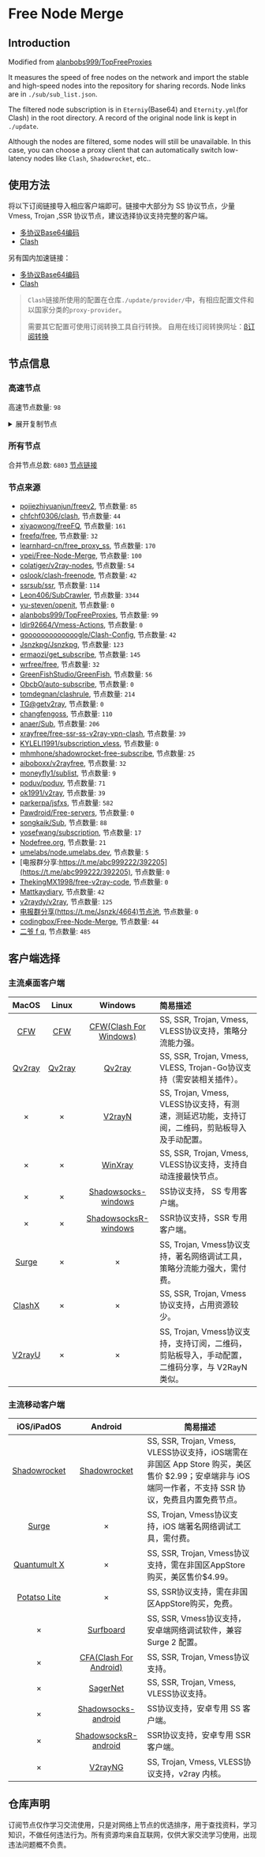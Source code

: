 # Free Node Merge

## Introduction
Modified from [alanbobs999/TopFreeProxies](https://github.com/alanbobs999/TopFreeProxies)

It measures the speed of free nodes on the network and import the stable and high-speed nodes into the repository for sharing records. Node links are in `./sub/sub_list.json`.

The filtered node subscription is in `Eterniy`(Base64) and `Eternity.yml`(for Clash) in the root directory. A record of the original node link is kept in `./update`.

Although the nodes are filtered, some nodes will still be unavailable. In this case, you can choose a proxy client that can automatically switch low-latency nodes like `Clash`, `Shadowrocket`, etc..

## 使用方法
将以下订阅链接导入相应客户端即可。链接中大部分为 SS 协议节点，少量 Vmess, Trojan ,SSR 协议节点，建议选择协议支持完整的客户端。

- [多协议Base64编码](https://raw.githubusercontent.com/arlenWKX/Free-Node-Merge/master/Eternity)
- [Clash](https://raw.githubusercontent.com/arlenWKX/Free-Node-Merge/main/Eternity.yml)

另有国内加速链接：

- [多协议Base64编码](https://cdn.jsdelivr.net/gh/arlenWKX/Free-Node-Merge@main/Eternity)
- [Clash](https://cdn.jsdelivr.net/gh/arlenWKX/Free-Node-Merge@main/Eternity.yml)

>`Clash`链接所使用的配置在仓库`./update/provider/`中，有相应配置文件和以国家分类的`proxy-provider`。
>
>需要其它配置可使用订阅转换工具自行转换。
>自用在线订阅转换网址：[β订阅转换](https://sc.vercel.app/)

## 节点信息
### 高速节点
高速节点数量: `98`
<details>
  <summary>展开复制节点</summary>

    vmess://eyJ2IjoiMiIsInBzIjoi576O5Zu9IDAzIFNoYXJrdGVjaCIsImFkZCI6IjIwOC45OC40OC4yIiwicG9ydCI6IjQ0MyIsInR5cGUiOiJub25lIiwiaWQiOiJhYmE1MGRkNC01NDg0LTNiMDUtYjE0YS00NjYxY2FmODYyZDUiLCJhaWQiOiI0IiwibmV0Ijoid3MiLCJwYXRoIjoiL3dzIiwiaG9zdCI6Imllc2VpMWVpLmNvbSIsInRscyI6InRscyJ9
    vmess://eyJ2IjoiMiIsInBzIjoiX+e+juWbvV9Zb3VUdWJlOlZW56eR5oqAXzk3IiwiYWRkIjoiNDUuMzUuODQuMTYyIiwicG9ydCI6IjQ0MyIsInR5cGUiOiJub25lIiwiaWQiOiJhYmE1MGRkNC01NDg0LTNiMDUtYjE0YS00NjYxY2FmODYyZDUiLCJhaWQiOiI0IiwibmV0Ijoid3MiLCJwYXRoIjoiL3dzIiwiaG9zdCI6InVzYS1kYWxsYXMubHZ1ZnQuY29tIiwidGxzIjoidGxzIn0=
    vmess://eyJ2IjoiMiIsInBzIjoi576O5Zu9IDExMiIsImFkZCI6IjE5Mi45Ni4yMDQuMjUwIiwicG9ydCI6IjQ0MyIsInR5cGUiOiJub25lIiwiaWQiOiJhYmE1MGRkNC01NDg0LTNiMDUtYjE0YS00NjYxY2FmODYyZDUiLCJhaWQiOiI0IiwibmV0Ijoid3MiLCJwYXRoIjoiL3dzIiwiaG9zdCI6InVzYS13YXNoaW5ndG9uLmx2dWZ0LmNvbSIsInRscyI6InRscyJ9
    vmess://eyJ2IjoiMiIsInBzIjoi576O5Zu9IDAwOCIsImFkZCI6IjQ1LjM1Ljg0LjE2MiIsInBvcnQiOiI0NDMiLCJ0eXBlIjoibm9uZSIsImlkIjoiYWJhNTBkZDQtNTQ4NC0zYjA1LWIxNGEtNDY2MWNhZjg2MmQ1IiwiYWlkIjoiNCIsIm5ldCI6IndzIiwicGF0aCI6Ii93cyIsImhvc3QiOiJ1c2EtZGFsbGFzLmx2dWZ0LmNvbSIsInRscyI6InRscyJ9
    trojan://05742120-ce23-4cc8-88f5-6d221ce45bf4@fhcarm1.gaox.ml:443?allowInsecure=0#%E8%BF%99%E4%BA%9B%E8%8A%82%E7%82%B9%E5%8F%AA%E8%83%BD%E5%A4%87%E7%94%A8%E6%88%96%E8%80%85%E9%98%B2%E6%AD%A2%E5%A4%B1%E8%81%94%EF%BC%8C%E8%99%BD%E7%84%B6%E8%B4%A8%E9%87%8F%E5%B9%B6%E4%B8%8D%E6%98%AF%E5%BE%88%E5%A5%BD%EF%BC%8C%E4%B9%9F%E8%AF%B7%E4%BD%8E%E8%B0%83%E4%BD%BF%E7%94%A8%3A%29
    trojan://f39bd244-f5fe-415c-8b98-a1e5250bf178@fhcarm2.gaox.ml:443?allowInsecure=0&sni=fhcarm2.gaox.ml#YouTube%E6%A2%A6%E6%AD%8C%7CNetflix_32
    trojan://f39bd244-f5fe-415c-8b98-a1e5250bf178@fhcarm2.gaox.ml:443?allowInsecure=1#%E7%BE%8E%E5%9B%BD%28%E7%BB%BF%E5%A4%B4%E5%A4%96%E7%BD%91%E9%9B%86%E5%9B%A2%29%28Public%29
    trojan://f4a6a397-0007-4e45-800c-16d8a7a587ed@bai-piao-wang-zhe.98848.xyz:443?allowInsecure=1&sni=bai-piao-wang-zhe.98848.xyz#%E7%BE%8E%E5%9B%BD%28%E7%BB%BF%E5%A4%B4%E5%A4%96%E7%BD%91%E9%9B%86%E5%9B%A2%29%28Public%29
    vmess://eyJ2IjoiMiIsInBzIjoi576O5Zu9MTAiLCJhZGQiOiIxNjEuOC4xNDkuNyIsInBvcnQiOiIzODgyMiIsInR5cGUiOiJub25lIiwiaWQiOiIxZGFiNTA5NC1jMjljLTExZWMtODNkMC1lMGRiNTVmY2NhZjkiLCJhaWQiOiIwIiwibmV0Ijoid3MiLCJwYXRoIjoiL1pYZnE4Vm03LyIsImhvc3QiOiIiLCJ0bHMiOiIifQ==
    vmess://eyJ2IjoiMiIsInBzIjoi576O5Zu9IiwiYWRkIjoidXNhLXdhc2hpbmd0b24ubHZ1ZnQuY29tIiwicG9ydCI6IjQ0MyIsInR5cGUiOiJub25lIiwiaWQiOiJhYmE1MGRkNC01NDg0LTNiMDUtYjE0YS00NjYxY2FmODYyZDUiLCJhaWQiOiI0IiwibmV0Ijoid3MiLCJwYXRoIjoiL3dzIiwiaG9zdCI6InVzYS13YXNoaW5ndG9uLmx2dWZ0LmNvbSIsInRscyI6InRscyJ9
    trojan://ae71ffdc-3206-3b4d-3f4e-e3b63684a556@lsj03.wangxd.life:3052?allowInsecure=0#%E8%BF%99%E4%BA%9B%E8%8A%82%E7%82%B9%E5%8F%AA%E8%83%BD%E5%A4%87%E7%94%A8%E6%88%96%E8%80%85%E9%98%B2%E6%AD%A2%E5%A4%B1%E8%81%94%EF%BC%8C%E8%99%BD%E7%84%B6%E8%B4%A8%E9%87%8F%E5%B9%B6%E4%B8%8D%E6%98%AF%E5%BE%88%E5%A5%BD%EF%BC%8C%E4%B9%9F%E8%AF%B7%E4%BD%8E%E8%B0%83%E4%BD%BF%E7%94%A8%3A%29
    vmess://eyJ2IjoiMiIsInBzIjoi576O5Zu9IiwiYWRkIjoidXNhLWRhbGxhcy5sdnVmdC5jb20iLCJwb3J0IjoiNDQzIiwidHlwZSI6Im5vbmUiLCJpZCI6ImFiYTUwZGQ0LTU0ODQtM2IwNS1iMTRhLTQ2NjFjYWY4NjJkNSIsImFpZCI6IjQiLCJuZXQiOiJ3cyIsInBhdGgiOiIvd3MiLCJob3N0IjoidXNhLWRhbGxhcy5sdnVmdC5jb20iLCJ0bHMiOiJ0bHMifQ==
    vmess://eyJ2IjoiMiIsInBzIjoi576O5Zu9KG5vZGVmcmVlLm9yZyDlhY3otLnoioLngrnmr4/ml6Xmm7TmlrApXzQiLCJhZGQiOiJiYWktcGlhby13YW5nLXpoZS45ODg0OC54eXoiLCJwb3J0IjoiNDQzIiwidHlwZSI6Im5vbmUiLCJpZCI6ImY0YTZhMzk3LTAwMDctNGU0NS04MDBjLTE2ZDhhN2E1ODdlZCIsImFpZCI6IjAiLCJuZXQiOiJ3cyIsInBhdGgiOiIvWW91VHViZS1iYWktcGlhby13YW5nLXpoZV92d3MiLCJob3N0IjoiYmFpLXBpYW8td2FuZy16aGUuOTg4NDgueHl6IiwidGxzIjoidGxzIn0=
    vmess://eyJ2IjoiMiIsInBzIjoiUmVsYXlf8J+HuvCfh7hVUy3wn4e68J+HuFVTXzQwIiwiYWRkIjoiYmFpLXBpYW8td2FuZy16aGUuOTg4NDgueHl6IiwicG9ydCI6IjQ0MyIsInR5cGUiOiJub25lIiwiaWQiOiJmNGE2YTM5Ny0wMDA3LTRlNDUtODAwYy0xNmQ4YTdhNTg3ZWQiLCJhaWQiOiIwIiwibmV0Ijoid3MiLCJwYXRoIjoiL1lvdVR1YmUtYmFpLXBpYW8td2FuZy16aGVfdndzIiwiaG9zdCI6ImJhaS1waWFvLXdhbmctemhlLjk4ODQ4Lnh5eiIsInRscyI6InRscyJ9
    trojan://f39bd244-f5fe-415c-8b98-a1e5250bf178@fhcarm2.gaox.ml:443?allowInsecure=0#US_https%3A%2F%2F1808.ga%20node_376
    vmess://eyJ2IjoiMiIsInBzIjoi576O5Zu9IDAxMCIsImFkZCI6InVzYS13YXNoaW5ndG9uLmx2dWZ0LmNvbSIsInBvcnQiOiI0NDMiLCJ0eXBlIjoibm9uZSIsImlkIjoiYWJhNTBkZDQtNTQ4NC0zYjA1LWIxNGEtNDY2MWNhZjg2MmQ1IiwiYWlkIjoiNCIsIm5ldCI6IndzIiwicGF0aCI6Ii93cyIsImhvc3QiOiJ1c2Etd2FzaGluZ3Rvbi5sdnVmdC5jb20iLCJ0bHMiOiJ0bHMifQ==
    vmess://eyJ2IjoiMiIsInBzIjoiVVMt6auY6YCf6IqC54K55o6o6I2Q77yadjEubWsvdmlwIiwiYWRkIjoiYmFpLXBpYW8td2FuZy16aGUuOTg4NDgueHl6IiwicG9ydCI6IjQ0MyIsInR5cGUiOiJub25lIiwiaWQiOiJmNGE2YTM5Ny0wMDA3LTRlNDUtODAwYy0xNmQ4YTdhNTg3ZWQiLCJhaWQiOiIwIiwibmV0Ijoid3MiLCJwYXRoIjoiL1lvdVR1YmUtYmFpLXBpYW8td2FuZy16aGVfdndzIiwiaG9zdCI6ImJhaS1waWFvLXdhbmctemhlLjk4ODQ4Lnh5eiIsInRscyI6InRscyJ9
    trojan://ae71ffdc-3206-3b4d-3f4e-e3b63684a556@lsj03.wangxd.life:3052?allowInsecure=0#US_2487%20%7C44.51Mb
    ss://YWVzLTI1Ni1jZmI6NDQxNTkzNDI5NQ@91.193.6.66:50004#CA_https%3A%2F%2F1808.ga%20node_453
    vmess://eyJ2IjoiMiIsInBzIjoiZ2l0aHViLmNvbS9mcmVlZnEgLSDnvo7lm73lnKPmlq/ogIPmi4nmlq/okoLljaHlpKflraYgMjMiLCJhZGQiOiJiYWktcGlhby13YW5nLXpoZS1pcGxjLjk4ODQ4Lnh5eiIsInBvcnQiOiI0NTk5MSIsInR5cGUiOiJub25lIiwiaWQiOiJjOWEyMDcyZC1lOGNlLTRkMjctZjExOS01Y2U5Njc5YmNkMzMiLCJhaWQiOiIwIiwibmV0Ijoid3MiLCJwYXRoIjoiL2JpdC5seS8zNmI2aUpoIiwiaG9zdCI6ImJhaS1waWFvLXdhbmctemhlLWlwbGMuOTg4NDgueHl6IiwidGxzIjoiIn0=
    vmess://eyJ2IjoiMiIsInBzIjoi576O5Zu9IDA3MCIsImFkZCI6ImJhaS1waWFvLXdhbmctemhlLWlwbGM0Ljk4ODQ4Lnh5eiIsInBvcnQiOiI0NDI5NiIsInR5cGUiOiJub25lIiwiaWQiOiIzYWNiZDFlNS04NjIzLTQ1ZjEtYTI3NC01MjI3NjNhNTAxZmYiLCJhaWQiOiIwIiwibmV0Ijoid3MiLCJwYXRoIjoiL1lvdVR1YmUtYmFpLXBpYW8td2FuZy16aGUiLCJob3N0IjoiYmFpLXBpYW8td2FuZy16aGUtaXBsYzQuOTg4NDgueHl6IiwidGxzIjoiIn0=
    vmess://eyJ2IjoiMiIsInBzIjoiZ2l0aHViLmNvbS9mcmVlZnEgLSDnvo7lm71MaW5vZGXmlbDmja7kuK3lv4MgMTUiLCJhZGQiOiJiYWktcGlhby13YW5nLXpoZS1pcGxjNC45ODg0OC54eXoiLCJwb3J0IjoiNDAwMTkiLCJ0eXBlIjoibm9uZSIsImlkIjoiOGYwMGU1OTEtMGFiZC00YjkwLWNkYWQtZTIxZGQwZTdmMDM1IiwiYWlkIjoiMCIsIm5ldCI6IndzIiwicGF0aCI6Ii9Zb3VUdWJlLWJhaS1waWFvLXdhbmctemhlIiwiaG9zdCI6ImJhaS1waWFvLXdhbmctemhlLWlwbGM0Ljk4ODQ4Lnh5eiIsInRscyI6IiJ9
    vmess://eyJ2IjoiMiIsInBzIjoiVVMt6auY6YCf6IqC54K55o6o6I2Q77yadjEubWsvdmlwIiwiYWRkIjoiYWEuaG91ZGluaXguc3BhY2UiLCJwb3J0IjoiMjYyNjciLCJ0eXBlIjoibm9uZSIsImlkIjoiOTc1N2NkYmEtYzc1Yi00Yjk0LTllMzEtNzk1NmRjN2Q4NTJhIiwiYWlkIjoiMCIsIm5ldCI6IndzIiwicGF0aCI6Ii93aXMiLCJob3N0IjoiYWEuaG91ZGluaXguc3BhY2UiLCJ0bHMiOiIifQ==
    trojan://118fc04e-fb8c-4154-9092-352cf1958fcd@free.spcloud.us:21011?allowInsecure=0#%E8%BF%99%E4%BA%9B%E8%8A%82%E7%82%B9%E5%8F%AA%E8%83%BD%E5%A4%87%E7%94%A8%E6%88%96%E8%80%85%E9%98%B2%E6%AD%A2%E5%A4%B1%E8%81%94%EF%BC%8C%E8%99%BD%E7%84%B6%E8%B4%A8%E9%87%8F%E5%B9%B6%E4%B8%8D%E6%98%AF%E5%BE%88%E5%A5%BD%EF%BC%8C%E4%B9%9F%E8%AF%B7%E4%BD%8E%E8%B0%83%E4%BD%BF%E7%94%A8%3A%29
    ss://YWVzLTI1Ni1jZmI6Yndoc2tyc2tyMDU@104.243.30.59:247#US_https%3A%2F%2F1808.ga%20node_184
    trojan://118fc04e-fb8c-4154-9092-352cf1958fcd@free.spcloud.us:21011?allowInsecure=0#US-%E9%AB%98%E9%80%9F%E8%8A%82%E7%82%B9%E6%8E%A8%E8%8D%90%EF%BC%9Av1.mk%2Fvip
    trojan://118fc04e-fb8c-4154-9092-352cf1958fcd@free.spcloud.us:21011?allowInsecure=0#github.com%2Ffreefq%20-%20%E7%BE%8E%E5%9B%BD%20%2017
    trojan://118fc04e-fb8c-4154-9092-352cf1958fcd@free.spcloud.us:21011?allowInsecure=0#US_1229%20%7C30.92Mb
    vmess://eyJ2IjoiMiIsInBzIjoi6L+Z5Lqb6IqC54K55Y+q6IO95aSH55So5oiW6ICF6Ziy5q2i5aSx6IGU77yM6Jm954S26LSo6YeP5bm25LiN5piv5b6I5aW977yM5Lmf6K+35L2O6LCD5L2/55SoOikiLCJhZGQiOiJiYWktcGlhby13YW5nLXpoZS1pcGxjLjk4ODQ4Lnh5eiIsInBvcnQiOiI1NDI4NyIsInR5cGUiOiJub25lIiwiaWQiOiI3N2VmMTFlZS1mOTk1LTRlYjUtYWQ1ZS00M2FhYmZjZmI2NjUiLCJhaWQiOiIwIiwibmV0Ijoid3MiLCJwYXRoIjoiL2JpdC5seS8zNmI2aUpoIiwiaG9zdCI6ImJhaS1waWFvLXdhbmctemhlLWlwbGMuOTg4NDgueHl6IiwidGxzIjoiIn0=
    vmess://eyJ2IjoiMiIsInBzIjoiZ2l0aHViLmNvbS9mcmVlZnEgLSDnvo7lm73lnKPmlq/ogIPmi4nmlq/okoLljaHlpKflraYgMjMiLCJhZGQiOiJiYWktcGlhby13YW5nLXpoZS1pcGxjLjk4ODQ4Lnh5eiIsInBvcnQiOiI0NTk5MSIsInR5cGUiOiJub25lIiwiaWQiOiJjOWEyMDcyZC1lOGNlLTRkMjctZjExOS01Y2U5Njc5YmNkMzMiLCJhaWQiOiIwIiwibmV0Ijoid3MiLCJwYXRoIjoiL2JpdC5seS8zNmI2aUpoIiwiaG9zdCI6ImJhaS1waWFvLXdhbmctemhlLWlwbGMuOTg4NDgueHl6IiwidGxzIjoiIn0=
    vmess://eyJ2IjoiMiIsInBzIjoi576O5Zu9IDA3MSIsImFkZCI6ImJhaS1waWFvLXdhbmctemhlLWlwbGM0Ljk4ODQ4Lnh5eiIsInBvcnQiOiIyNDg5NCIsInR5cGUiOiJub25lIiwiaWQiOiI1ZmYwMzE3Yi1iOGU4LTQzY2EtYTAyNi1hZWUzMGM2M2ZiMDgiLCJhaWQiOiIwIiwibmV0Ijoid3MiLCJwYXRoIjoiL1lvdVR1YmUtYmFpLXBpYW8td2FuZy16aGUiLCJob3N0IjoiYmFpLXBpYW8td2FuZy16aGUtaXBsYzQuOTg4NDgueHl6IiwidGxzIjoiIn0=
    vmess://eyJ2IjoiMiIsInBzIjoiZ2l0aHViLmNvbS92MnJheWZyZWUgLSDnvo7lm73lnKPmlq/ogIPmi4nmlq/okoLljaHlpKflraYgMjMiLCJhZGQiOiJiYWktcGlhby13YW5nLXpoZS1pcGxjLjk4ODQ4Lnh5eiIsInBvcnQiOiI0NTk5MSIsInR5cGUiOiJub25lIiwiaWQiOiJjOWEyMDcyZC1lOGNlLTRkMjctZjExOS01Y2U5Njc5YmNkMzMiLCJhaWQiOiIwIiwibmV0Ijoid3MiLCJwYXRoIjoiL2JpdC5seS8zNmI2aUpoIiwiaG9zdCI6ImJhaS1waWFvLXdhbmctemhlLWlwbGMuOTg4NDgueHl6IiwidGxzIjoiIn0=
    vmess://eyJ2IjoiMiIsInBzIjoi576O5Zu9KOasoui/juiuoumYhVlvdXR1YmXnoLTop6PotYTmupDlkJspIiwiYWRkIjoiYWEuaG91ZGluaXguc3BhY2UiLCJwb3J0IjoiMjYyNjciLCJ0eXBlIjoibm9uZSIsImlkIjoiOTc1N2NkYmEtYzc1Yi00Yjk0LTllMzEtNzk1NmRjN2Q4NTJhIiwiYWlkIjoiMCIsIm5ldCI6IndzIiwicGF0aCI6Ii93aXMiLCJob3N0IjoiYWEuaG91ZGluaXguc3BhY2UiLCJ0bHMiOiIifQ==
    trojan://118fc04e-fb8c-4154-9092-352cf1958fcd@free.spcloud.us:21011?allowInsecure=0#Relay_%F0%9F%87%BA%F0%9F%87%B8US-%F0%9F%87%BA%F0%9F%87%B8US_50
    vmess://eyJ2IjoiMiIsInBzIjoiWW91VHViZeaipuatjHxOZXRmbGl4XzU2IiwiYWRkIjoiYmFpLXBpYW8td2FuZy16aGUtaXBsYy45ODg0OC54eXoiLCJwb3J0IjoiNDk4NzQiLCJ0eXBlIjoibm9uZSIsImlkIjoiNWU3YWI0MTAtMDQwNi00N2ZjLTlmZGQtY2IxNjMzOTU4MDIwIiwiYWlkIjoiMCIsIm5ldCI6IndzIiwicGF0aCI6Ii9iaXQubHkvMzZiNmlKaCIsImhvc3QiOiJiYWktcGlhby13YW5nLXpoZS1pcGxjLjk4ODQ4Lnh5eiIsInRscyI6IiJ9
    vmess://eyJ2IjoiMiIsInBzIjoi576O5Zu9fFRH6aKR6YGTOkBwb2R1dmpkIiwiYWRkIjoiMTU0LjE3LjEuMTY3IiwicG9ydCI6IjIxMzUwIiwidHlwZSI6Im5vbmUiLCJpZCI6IjQyMWEwNDU0LTdlMjktNGJmMy1mZWI4LTg3MTE5NGJmYzczNiIsImFpZCI6IjAiLCJuZXQiOiJ3cyIsInBhdGgiOiIvIiwiaG9zdCI6IiIsInRscyI6IiJ9
    trojan://a97edd5e-f9c9-4320-a8aa-753dd99d74d4@bai-piao-wang-zhe-iplc.98848.xyz:443?allowInsecure=0#Relay_%F0%9F%87%BA%F0%9F%87%B8US-%F0%9F%87%BA%F0%9F%87%B8US_52
    vmess://eyJ2IjoiMiIsInBzIjoi6L+Z5Lqb6IqC54K55Y+q6IO95aSH55So5oiW6ICF6Ziy5q2i5aSx6IGU77yM6Jm954S26LSo6YeP5bm25LiN5piv5b6I5aW977yM5Lmf6K+35L2O6LCD5L2/55SoOikiLCJhZGQiOiJiYWktcGlhby13YW5nLXpoZS1pcGxjLjk4ODQ4Lnh5eiIsInBvcnQiOiIxMTQ1OSIsInR5cGUiOiJub25lIiwiaWQiOiI3ZWYxNTlhNy0yYzE1LTQ1Y2EtZjVjMy1iOTc5ODE0M2FmYWEiLCJhaWQiOiIwIiwibmV0Ijoid3MiLCJwYXRoIjoiL2JpdC5seS8zNmI2aUpoIiwiaG9zdCI6ImJhaS1waWFvLXdhbmctemhlLWlwbGMuOTg4NDgueHl6IiwidGxzIjoiIn0=
    trojan://f39bd244-f5fe-415c-8b98-a1e5250bf178@fhcarm2.gaox.ml:443?allowInsecure=1#%E7%BE%8E%E5%9B%BD%28%E6%AC%A2%E8%BF%8E%E8%AE%A2%E9%98%85Youtube%E7%A0%B4%E8%A7%A3%E8%B5%84%E6%BA%90%E5%90%9B%29
    vmess://eyJ2IjoiMiIsInBzIjoi576O5Zu9IDA2MSIsImFkZCI6ImJhaS1waWFvLXdhbmctemhlLWlwbGM0Ljk4ODQ4Lnh5eiIsInBvcnQiOiI0MDAxOSIsInR5cGUiOiJub25lIiwiaWQiOiI4ZjAwZTU5MS0wYWJkLTRiOTAtY2RhZC1lMjFkZDBlN2YwMzUiLCJhaWQiOiIwIiwibmV0Ijoid3MiLCJwYXRoIjoiL1lvdVR1YmUtYmFpLXBpYW8td2FuZy16aGUiLCJob3N0IjoiYmFpLXBpYW8td2FuZy16aGUtaXBsYzQuOTg4NDgueHl6IiwidGxzIjoiIn0=
    trojan://a97edd5e-f9c9-4320-a8aa-753dd99d74d4@bai-piao-wang-zhe-iplc.98848.xyz:443?allowInsecure=0#US_https%3A%2F%2F1808.ga%20node_377
    vmess://eyJ2IjoiMiIsInBzIjoiUmVsYXlf8J+HuvCfh7hVUy3wn4e68J+HuFVTXzQyIiwiYWRkIjoiYmFpLXBpYW8td2FuZy16aGUtaXBsYzQuOTg4NDgueHl6IiwicG9ydCI6IjQ0MyIsInR5cGUiOiJub25lIiwiaWQiOiI0ZTVmN2RhYS0wZGY3LTRiYzUtYmQwNS01MWYyMmI5Yjg0M2QiLCJhaWQiOiIwIiwibmV0Ijoid3MiLCJwYXRoIjoiL1lvdVR1YmUtYmFpLXBpYW8td2FuZy16aGVfdndzIiwiaG9zdCI6ImJhaS1waWFvLXdhbmctemhlLWlwbGM0Ljk4ODQ4Lnh5eiIsInRscyI6InRscyJ9
    vmess://eyJ2IjoiMiIsInBzIjoi576O5Zu95Zyj5pav6ICD5ouJ5pav6JKC5Y2h5aSn5a2mIDEyIiwiYWRkIjoiYmFpLXBpYW8td2FuZy16aGUtaXBsYy45ODg0OC54eXoiLCJwb3J0IjoiMTE0NTkiLCJ0eXBlIjoibm9uZSIsImlkIjoiN2VmMTU5YTctMmMxNS00NWNhLWY1YzMtYjk3OTgxNDNhZmFhIiwiYWlkIjoiMCIsIm5ldCI6IndzIiwicGF0aCI6Ii9iaXQubHkvMzZiNmlKaCIsImhvc3QiOiJiYWktcGlhby13YW5nLXpoZS1pcGxjLjk4ODQ4Lnh5eiIsInRscyI6IiJ9
    vmess://eyJ2IjoiMiIsInBzIjoiZ2l0aHViLmNvbS9mcmVlZnEgLSDnvo7lm73lnKPmlq/ogIPmi4nmlq/okoLljaHlpKflraYgMTIiLCJhZGQiOiJiYWktcGlhby13YW5nLXpoZS1pcGxjLjk4ODQ4Lnh5eiIsInBvcnQiOiI0OTg3NCIsInR5cGUiOiJub25lIiwiaWQiOiI1ZTdhYjQxMC0wNDA2LTQ3ZmMtOWZkZC1jYjE2MzM5NTgwMjAiLCJhaWQiOiIwIiwibmV0Ijoid3MiLCJwYXRoIjoiL2JpdC5seS8zNmI2aUpoIiwiaG9zdCI6ImJhaS1waWFvLXdhbmctemhlLWlwbGMuOTg4NDgueHl6IiwidGxzIjoiIn0=
    trojan://118fc04e-fb8c-4154-9092-352cf1958fcd@free.spcloud.us:21011?allowInsecure=0#github.com%2Ffreefq%20-%20%E7%BE%8E%E5%9B%BD%20%2017
    trojan://118fc04e-fb8c-4154-9092-352cf1958fcd@free.spcloud.us:21011?allowInsecure=0#github.com%2Fv2rayfree%20-%20%E7%BE%8E%E5%9B%BD%20%2017
    trojan://118fc04e-fb8c-4154-9092-352cf1958fcd@free.spcloud.us:21011?allowInsecure=1#%E7%BE%8E%E5%9B%BD%28%E6%AC%A2%E8%BF%8E%E8%AE%A2%E9%98%85Youtube%E7%A0%B4%E8%A7%A3%E8%B5%84%E6%BA%90%E5%90%9B%29
    vmess://eyJ2IjoiMiIsInBzIjoiVVNfaHR0cHM6Ly8xODA4LmdhIG5vZGVfMzYzIiwiYWRkIjoiYmFpLXBpYW8td2FuZy16aGUtaXBsYy45ODg0OC54eXoiLCJwb3J0IjoiMTE0NTkiLCJ0eXBlIjoibm9uZSIsImlkIjoiN2VmMTU5YTctMmMxNS00NWNhLWY1YzMtYjk3OTgxNDNhZmFhIiwiYWlkIjoiMCIsIm5ldCI6IndzIiwicGF0aCI6Ii9iaXQubHkvMzZiNmlKaCIsImhvc3QiOiJiYWktcGlhby13YW5nLXpoZS1pcGxjLjk4ODQ4Lnh5eiIsInRscyI6IiJ9
    vmess://eyJ2IjoiMiIsInBzIjoi576O5Zu9IDAyMyIsImFkZCI6IjE1NC4xNy4xLjE2NyIsInBvcnQiOiIyMTM1MCIsInR5cGUiOiJub25lIiwiaWQiOiI0MjFhMDQ1NC03ZTI5LTRiZjMtZmViOC04NzExOTRiZmM3MzYiLCJhaWQiOiIwIiwibmV0Ijoid3MiLCJwYXRoIjoiLyIsImhvc3QiOiIiLCJ0bHMiOiIifQ==
    trojan://118fc04e-fb8c-4154-9092-352cf1958fcd@free.spcloud.us:21011?allowInsecure=1#%E7%BE%8E%E5%9B%BD%20024
    vmess://eyJ2IjoiMiIsInBzIjoi576O5Zu9IDA5MyIsImFkZCI6ImJhaS1waWFvLXdhbmctemhlLWlwbGM0Ljk4ODQ4Lnh5eiIsInBvcnQiOiI0NDI5NiIsInR5cGUiOiJub25lIiwiaWQiOiIzYWNiZDFlNS04NjIzLTQ1ZjEtYTI3NC01MjI3NjNhNTAxZmYiLCJhaWQiOiIwIiwibmV0Ijoid3MiLCJwYXRoIjoiL1lvdVR1YmUtYmFpLXBpYW8td2FuZy16aGUiLCJob3N0IjoiYmFpLXBpYW8td2FuZy16aGUtaXBsYzQuOTg4NDgueHl6IiwidGxzIjoiIn0=
    trojan://e23f408a-012e-4030-8b31-02022031cb50@fhcamd1.gaox.ml:443?allowInsecure=0#Relay_%F0%9F%87%BA%F0%9F%87%B8US-%F0%9F%87%BA%F0%9F%87%B8US_51
    vmess://eyJ2IjoiMiIsInBzIjoi576O5Zu9IDA3NCIsImFkZCI6IjE0My4xMTAuMjI3LjE3NCIsInBvcnQiOiI0Mzc2MyIsInR5cGUiOiJub25lIiwiaWQiOiJhYzYwZjcxOC1iYTQ1LTQzMzgtOTAwNS05ZTRjYzQyMTBmM2QiLCJhaWQiOiIwIiwibmV0Ijoid3MiLCJwYXRoIjoiL2JpdC5seS8zNmI2aUpoIiwiaG9zdCI6IiIsInRscyI6IiJ9
    vmess://eyJ2IjoiMiIsInBzIjoi576O5Zu9ICA5IiwiYWRkIjoiMTU1LjI0OC4yMDIuMjAzIiwicG9ydCI6IjE0NTY0IiwidHlwZSI6Im5vbmUiLCJpZCI6IjRhMGRhMzc5LWE3Y2MtNDM4OS04OGQ3LTQ1NTE0Yjg5Njg4MyIsImFpZCI6IjAiLCJuZXQiOiJ0Y3AiLCJwYXRoIjoiLyIsImhvc3QiOiJsaXZlc3RyZWFtMi50djM2MC52biIsInRscyI6IiJ9
    trojan://e23f408a-012e-4030-8b31-02022031cb50@fhcamd1.gaox.ml:443?allowInsecure=0#US_https%3A%2F%2F1808.ga%20node_452
    vmess://eyJ2IjoiMiIsInBzIjoiVVNfaHR0cHM6Ly8xODA4LmdhIG5vZGVfMzY4IiwiYWRkIjoiMTU1LjI0OC4yMDIuMjAzIiwicG9ydCI6IjE0NTY0IiwidHlwZSI6Im5vbmUiLCJpZCI6IjRhMGRhMzc5LWE3Y2MtNDM4OS04OGQ3LTQ1NTE0Yjg5Njg4MyIsImFpZCI6IjAiLCJuZXQiOiJ0Y3AiLCJwYXRoIjoiLyIsImhvc3QiOiIiLCJ0bHMiOiIifQ==
    vmess://eyJ2IjoiMiIsInBzIjoi576O5Zu9LTE1NS4yNDguMjAyLjIwMy0xNjUiLCJhZGQiOiIxNTUuMjQ4LjIwMi4yMDMiLCJwb3J0IjoiMTQ1NjQiLCJ0eXBlIjoibm9uZSIsImlkIjoiNGEwZGEzNzktYTdjYy00Mzg5LTg4ZDctNDU1MTRiODk2ODgzIiwiYWlkIjoiMCIsIm5ldCI6InRjcCIsInBhdGgiOiIvIiwiaG9zdCI6ImhrLWMzLm15dXV1c3NzLmNvbSIsInRscyI6IiJ9
    vmess://eyJ2IjoiMiIsInBzIjoi576O5Zu9IDA1NyIsImFkZCI6ImJhaS1waWFvLXdhbmctemhlLWlwbGMuOTg4NDgueHl6IiwicG9ydCI6IjQ5ODc0IiwidHlwZSI6Im5vbmUiLCJpZCI6IjVlN2FiNDEwLTA0MDYtNDdmYy05ZmRkLWNiMTYzMzk1ODAyMCIsImFpZCI6IjAiLCJuZXQiOiJ3cyIsInBhdGgiOiIvYml0Lmx5LzM2YjZpSmgiLCJob3N0IjoiYmFpLXBpYW8td2FuZy16aGUtaXBsYy45ODg0OC54eXoiLCJ0bHMiOiIifQ==
    vmess://eyJ2IjoiMiIsInBzIjoi576O5Zu9IDA3MyIsImFkZCI6ImJhaS1waWFvLXdhbmctemhlLWlwbGMuOTg4NDgueHl6IiwicG9ydCI6IjU0Mjg3IiwidHlwZSI6Im5vbmUiLCJpZCI6Ijc3ZWYxMWVlLWY5OTUtNGViNS1hZDVlLTQzYWFiZmNmYjY2NSIsImFpZCI6IjAiLCJuZXQiOiJ3cyIsInBhdGgiOiIvYml0Lmx5LzM2YjZpSmgiLCJob3N0IjoiYmFpLXBpYW8td2FuZy16aGUtaXBsYy45ODg0OC54eXoiLCJ0bHMiOiIifQ==
    vmess://eyJ2IjoiMiIsInBzIjoi576O5Zu9IDA1IFNlcnZlck1hbmlhIiwiYWRkIjoiMTkyLjE4Ni4xMjkuNjYiLCJwb3J0IjoiNDQzIiwidHlwZSI6Im5vbmUiLCJpZCI6ImFiYTUwZGQ0LTU0ODQtM2IwNS1iMTRhLTQ2NjFjYWY4NjJkNSIsImFpZCI6IjQiLCJuZXQiOiJ3cyIsInBhdGgiOiIvd3MiLCJob3N0IjoidXNhLWJ1ZmZhbG8ubHZ1ZnQuY29tIiwidGxzIjoidGxzIn0=
    vmess://eyJ2IjoiMiIsInBzIjoi576O5Zu9IDAzOSIsImFkZCI6ImJhaS1waWFvLXdhbmctemhlLWlwbGMuOTg4NDgueHl6IiwicG9ydCI6IjQ1OTkxIiwidHlwZSI6Im5vbmUiLCJpZCI6ImM5YTIwNzJkLWU4Y2UtNGQyNy1mMTE5LTVjZTk2NzliY2QzMyIsImFpZCI6IjAiLCJuZXQiOiJ3cyIsInBhdGgiOiIvYml0Lmx5LzM2YjZpSmgiLCJob3N0IjoiYmFpLXBpYW8td2FuZy16aGUtaXBsYy45ODg0OC54eXoiLCJ0bHMiOiIifQ==
    vmess://eyJ2IjoiMiIsInBzIjoi576O5Zu9IDA2MyIsImFkZCI6ImJhaS1waWFvLXdhbmctemhlLWlwbGM0Ljk4ODQ4Lnh5eiIsInBvcnQiOiI0NTE0OCIsInR5cGUiOiJub25lIiwiaWQiOiI4YjY3YmU2Mi05NjcxLTQzNTQtZmQxNS1iZjY5NThjYTlkNGIiLCJhaWQiOiIwIiwibmV0Ijoid3MiLCJwYXRoIjoiL3lvdXR1YmUtYmFpLXBpYW8td2FuZy16aGUiLCJob3N0IjoiYmFpLXBpYW8td2FuZy16aGUtaXBsYzQuOTg4NDgueHl6IiwidGxzIjoiIn0=
    ss://Y2hhY2hhMjAtaWV0Zi1wb2x5MTMwNTpDZm9SMXlSSnByb3A@104.224.141.225:700#%E7%BE%8E%E5%9B%BD%20059
    vmess://eyJ2IjoiMiIsInBzIjoiUmVsYXlf8J+HuvCfh7hVUy3wn4e68J+HuFVTXzM4IiwiYWRkIjoiYmFpLXBpYW8td2FuZy16aGUtaXBsYy45ODg0OC54eXoiLCJwb3J0IjoiNTQyODciLCJ0eXBlIjoibm9uZSIsImlkIjoiNzdlZjExZWUtZjk5NS00ZWI1LWFkNWUtNDNhYWJmY2ZiNjY1IiwiYWlkIjoiMCIsIm5ldCI6IndzIiwicGF0aCI6Ii9iaXQubHkvMzZiNmlKaCIsImhvc3QiOiJiYWktcGlhby13YW5nLXpoZS1pcGxjLjk4ODQ4Lnh5eiIsInRscyI6IiJ9
    vmess://eyJ2IjoiMiIsInBzIjoi576O5Zu9IDA1OSIsImFkZCI6IjE1NS4yNDguMjAyLjIwMyIsInBvcnQiOiIxNDU2NCIsInR5cGUiOiJub25lIiwiaWQiOiI0YTBkYTM3OS1hN2NjLTQzODktODhkNy00NTUxNGI4OTY4ODMiLCJhaWQiOiIwIiwibmV0IjoidGNwIiwicGF0aCI6Ii9Zb3VUdWJlLWJhaS1waWFvLXdhbmctemhlX3Z3cyIsImhvc3QiOiIiLCJ0bHMiOiIifQ==
    vmess://eyJ2IjoiMiIsInBzIjoi576O5Zu9IDA2IFNlcnZlck1hbmlhIiwiYWRkIjoidXNhLWJ1ZmZhbG8ubHZ1ZnQuY29tIiwicG9ydCI6IjQ0MyIsInR5cGUiOiJub25lIiwiaWQiOiJhYmE1MGRkNC01NDg0LTNiMDUtYjE0YS00NjYxY2FmODYyZDUiLCJhaWQiOiI0IiwibmV0Ijoid3MiLCJwYXRoIjoiL3dzIiwiaG9zdCI6InVzYS1idWZmYWxvLmx2dWZ0LmNvbSIsInRscyI6InRscyJ9
    vmess://eyJ2IjoiMiIsInBzIjoi576O5Zu9IDExMiIsImFkZCI6IjE5Mi45Ni4yMDQuMjUwIiwicG9ydCI6IjQ0MyIsInR5cGUiOiJub25lIiwiaWQiOiJhYmE1MGRkNC01NDg0LTNiMDUtYjE0YS00NjYxY2FmODYyZDUiLCJhaWQiOiI0IiwibmV0Ijoid3MiLCJwYXRoIjoiL3dzIiwiaG9zdCI6InVzYS13YXNoaW5ndG9uLmx2dWZ0LmNvbSIsInRscyI6InRscyJ9
    vmess://eyJ2IjoiMiIsInBzIjoiVVNfNDQiLCJhZGQiOiJiYWktcGlhby13YW5nLXpoZS1pcGxjLjk4ODQ4Lnh5eiIsInBvcnQiOiI0OTg3NCIsInR5cGUiOiJub25lIiwiaWQiOiI1ZTdhYjQxMC0wNDA2LTQ3ZmMtOWZkZC1jYjE2MzM5NTgwMjAiLCJhaWQiOiIwIiwibmV0Ijoid3MiLCJwYXRoIjoiL2JpdC5seS8zNmI2aUpoIiwiaG9zdCI6ImJhaS1waWFvLXdhbmctemhlLWlwbGMuOTg4NDgueHl6IiwidGxzIjoiIn0=
    vmess://eyJ2IjoiMiIsInBzIjoi576O5Zu9IDAyOSIsImFkZCI6IjE1NC4xNy4xLjE2NyIsInBvcnQiOiIyMTM1MCIsInR5cGUiOiJub25lIiwiaWQiOiI0MjFhMDQ1NC03ZTI5LTRiZjMtZmViOC04NzExOTRiZmM3MzYiLCJhaWQiOiIwIiwibmV0Ijoid3MiLCJwYXRoIjoiLyIsImhvc3QiOiIiLCJ0bHMiOiIifQ==
    vmess://eyJ2IjoiMiIsInBzIjoiVVNfNDUiLCJhZGQiOiIxNDMuMTEwLjIyNy4xNzQiLCJwb3J0IjoiNDM3NjMiLCJ0eXBlIjoibm9uZSIsImlkIjoiYWM2MGY3MTgtYmE0NS00MzM4LTkwMDUtOWU0Y2M0MjEwZjNkIiwiYWlkIjoiMCIsIm5ldCI6IndzIiwicGF0aCI6Ii9iaXQubHkvMzZiNmlKaCIsImhvc3QiOiJiYWktcGlhby13YW5nLXpoZS1pcGxjLjk4ODQ4Lnh5eiIsInRscyI6IiJ9
    vmess://eyJ2IjoiMiIsInBzIjoi576O5Zu9IDAwNSIsImFkZCI6IjQ1LjM1Ljg0LjE2MiIsInBvcnQiOiI0NDMiLCJ0eXBlIjoibm9uZSIsImlkIjoiYWJhNTBkZDQtNTQ4NC0zYjA1LWIxNGEtNDY2MWNhZjg2MmQ1IiwiYWlkIjoiNCIsIm5ldCI6IndzIiwicGF0aCI6Ii93cyIsImhvc3QiOiJ1c2EtZGFsbGFzLmx2dWZ0LmNvbSIsInRscyI6InRscyJ9
    vmess://eyJ2IjoiMiIsInBzIjoiX1VTX+e+juWbvV8xIiwiYWRkIjoiZG91YmFuLmJhYmF6aHVqaS5jb20iLCJwb3J0IjoiNDQzIiwidHlwZSI6Im5vbmUiLCJpZCI6IjI3ODQ4NzM5LTdlNjItNDEzOC05ZmQzLTA5OGE2Mzk2NGI2YiIsImFpZCI6IjAiLCJuZXQiOiJ3cyIsInBhdGgiOiIvbW92aWVzIiwiaG9zdCI6ImRvdWJhbi5iYWJhemh1amkuY29tIiwidGxzIjoidGxzIn0=
    trojan://sharecentre@ussc.scsevers.cf:443?allowInsecure=0#US-%E9%AB%98%E9%80%9F%E8%8A%82%E7%82%B9%E6%8E%A8%E8%8D%90%EF%BC%9Av1.mk%2Fvip
    trojan://sharecentre@ussc.scsevers.cf:443?allowInsecure=1#%E7%BE%8E%E5%9B%BD%7CTG%E9%A2%91%E9%81%93%3A%40poduvjd
    trojan://sharecentre@ussc.scsevers.cf:443?allowInsecure=0#github.com%2Ffreefq%20-%20%E7%BE%8E%E5%9B%BD%20%205
    trojan://sharecentre@ussc.scsevers.cf:443?allowInsecure=1#%E7%BE%8E%E5%9B%BD%28%E6%AC%A2%E8%BF%8E%E8%AE%A2%E9%98%85Youtube%E7%A0%B4%E8%A7%A3%E8%B5%84%E6%BA%90%E5%90%9B%29
    trojan://sharecentre@ussc.scsevers.cf:443?allowInsecure=0#%7C88.73Mb
    trojan://sharecentre@ussc.scsevers.cf:443?allowInsecure=0#US_https%3A%2F%2F1808.ga%20node_485
    ss://Y2hhY2hhMjAtaWV0Zi1wb2x5MTMwNTpDZm9SMXlSSnByb3A@104.224.141.225:700#%E7%BE%8E%E5%9B%BD%20059
    vmess://eyJ2IjoiMiIsInBzIjoi576O5Zu9IDAwNyIsImFkZCI6InVzYS1kYWxsYXMubHZ1ZnQuY29tIiwicG9ydCI6IjQ0MyIsInR5cGUiOiJub25lIiwiaWQiOiJhYmE1MGRkNC01NDg0LTNiMDUtYjE0YS00NjYxY2FmODYyZDUiLCJhaWQiOiI0IiwibmV0Ijoid3MiLCJwYXRoIjoiL3dzIiwiaG9zdCI6InVzYS1kYWxsYXMubHZ1ZnQuY29tIiwidGxzIjoidGxzIn0=
    vmess://eyJ2IjoiMiIsInBzIjoiVVMtMTkyLjk2LjIwNC4yNTAtMDcyIiwiYWRkIjoidXNhLXdhc2hpbmd0b24ubHZ1ZnQuY29tIiwicG9ydCI6IjQ0MyIsInR5cGUiOiJub25lIiwiaWQiOiJhYmE1MGRkNC01NDg0LTNiMDUtYjE0YS00NjYxY2FmODYyZDUiLCJhaWQiOiI0IiwibmV0Ijoid3MiLCJwYXRoIjoiL3dzIiwiaG9zdCI6InVzYS13YXNoaW5ndG9uLmx2dWZ0LmNvbSIsInRscyI6InRscyJ9
    vmess://eyJ2IjoiMiIsInBzIjoiQ0FfMzEyIHw1MS4xM01iIiwiYWRkIjoidXNhLWJ1ZmZhbG8ubHZ1ZnQuY29tIiwicG9ydCI6IjQ0MyIsInR5cGUiOiJub25lIiwiaWQiOiJhYmE1MGRkNC01NDg0LTNiMDUtYjE0YS00NjYxY2FmODYyZDUiLCJhaWQiOiI0IiwibmV0Ijoid3MiLCJwYXRoIjoiL3dzIiwiaG9zdCI6InVzYS1idWZmYWxvLmx2dWZ0LmNvbSIsInRscyI6InRscyJ9
    trojan://sharecentre@ussc.scsevers.cf:443?allowInsecure=0#github.com%2Ffreefq%20-%20%E7%BE%8E%E5%9B%BD%20%205
    vmess://eyJ2IjoiMiIsInBzIjoi576O5Zu9IDAyIFBzeWNoeiIsImFkZCI6IjQ1LjM1Ljg0LjE2MiIsInBvcnQiOiI0NDMiLCJ0eXBlIjoibm9uZSIsImlkIjoiYWJhNTBkZDQtNTQ4NC0zYjA1LWIxNGEtNDY2MWNhZjg2MmQ1IiwiYWlkIjoiNCIsIm5ldCI6IndzIiwicGF0aCI6Ii93cyIsImhvc3QiOiJ1c2EtZGFsbGFzLmx2dWZ0LmNvbSIsInRscyI6InRscyJ9
    vmess://eyJ2IjoiMiIsInBzIjoi576O5Zu9IDA3MSIsImFkZCI6ImJhaS1waWFvLXdhbmctemhlLWlwbGM0Ljk4ODQ4Lnh5eiIsInBvcnQiOiIyNDg5NCIsInR5cGUiOiJub25lIiwiaWQiOiI1ZmYwMzE3Yi1iOGU4LTQzY2EtYTAyNi1hZWUzMGM2M2ZiMDgiLCJhaWQiOiIwIiwibmV0Ijoid3MiLCJwYXRoIjoiL1lvdVR1YmUtYmFpLXBpYW8td2FuZy16aGUiLCJob3N0IjoiYmFpLXBpYW8td2FuZy16aGUtaXBsYzQuOTg4NDgueHl6IiwidGxzIjoiIn0=
    ss://Y2hhY2hhMjAtaWV0Zi1wb2x5MTMwNTpDZm9SMXlSSnByb3A@104.224.141.225:700#%E7%BE%8E%E5%9B%BD%20045
    vmess://eyJ2IjoiMiIsInBzIjoi576O5Zu9IDA2OSIsImFkZCI6ImJhaS1waWFvLXdhbmctemhlLWlwbGM0Ljk4ODQ4Lnh5eiIsInBvcnQiOiI0NDI5NiIsInR5cGUiOiJub25lIiwiaWQiOiIzYWNiZDFlNS04NjIzLTQ1ZjEtYTI3NC01MjI3NjNhNTAxZmYiLCJhaWQiOiIwIiwibmV0Ijoid3MiLCJwYXRoIjoiL1lvdVR1YmUtYmFpLXBpYW8td2FuZy16aGUiLCJob3N0IjoiYmFpLXBpYW8td2FuZy16aGUtaXBsYzQuOTg4NDgueHl6IiwidGxzIjoiIn0=
    vmess://eyJ2IjoiMiIsInBzIjoi576O5Zu9fFRH6aKR6YGTOkBwb2R1dmpkIiwiYWRkIjoiMTU0LjE3LjEuMTY3IiwicG9ydCI6IjIxMzUwIiwidHlwZSI6Im5vbmUiLCJpZCI6IjQyMWEwNDU0LTdlMjktNGJmMy1mZWI4LTg3MTE5NGJmYzczNiIsImFpZCI6IjAiLCJuZXQiOiJ3cyIsInBhdGgiOiIvIiwiaG9zdCI6IiIsInRscyI6IiJ9
    trojan://ae71ffdc-3206-3b4d-3f4e-e3b63684a556@lsj03.wangxd.life:3052?allowInsecure=0#Relay_%F0%9F%87%BA%F0%9F%87%B8US-%F0%9F%87%BA%F0%9F%87%B8US_44
    vmess://eyJ2IjoiMiIsInBzIjoiUmVsYXlf8J+HqPCfh6ZDQS3wn4eo8J+HpkNBXzQwNyIsImFkZCI6InVzYS1idWZmYWxvLmx2dWZ0LmNvbSIsInBvcnQiOiI0NDMiLCJ0eXBlIjoibm9uZSIsImlkIjoiYWJhNTBkZDQtNTQ4NC0zYjA1LWIxNGEtNDY2MWNhZjg2MmQ1IiwiYWlkIjoiNCIsIm5ldCI6IndzIiwicGF0aCI6Ii93cyIsImhvc3QiOiJ1c2EtYnVmZmFsby5sdnVmdC5jb20iLCJ0bHMiOiJ0bHMifQ==
    trojan://e5d46365e25e31d94279c2bcf93390a2@usa-sr-105.mitoption.com:443?allowInsecure=1#%5B05-17%5D%7Coslook%7C%E7%BE%8E%E5%9B%BD%28US%29USA%2FScottsdale_12
    trojan://e5d46365e25e31d94279c2bcf93390a2@o7cx6bd6t4yjiqsm.xiongsonglin.com:443?allowInsecure=0#US_https%3A%2F%2F1808.ga%20node_486
    trojan://a97edd5e-f9c9-4320-a8aa-753dd99d74d4@bai-piao-wang-zhe-iplc.98848.xyz:443?allowInsecure=1#%E7%BE%8E%E5%9B%BD%28%E6%AC%A2%E8%BF%8E%E8%AE%A2%E9%98%85Youtube%E7%A0%B4%E8%A7%A3%E8%B5%84%E6%BA%90%E5%90%9B%29
    trojan://e5d46365e25e31d94279c2bcf93390a2@usa-sr-105.mitoption.com:443?allowInsecure=1#mattkaydiary.com%7C%E7%BE%8E%E5%9B%BD%28US%29USA%2FScottsdale_12
    trojan://e5d46365e25e31d94279c2bcf93390a2@usa-sr-105.mitoption.com:443?allowInsecure=0#%E8%BF%99%E4%BA%9B%E8%8A%82%E7%82%B9%E5%8F%AA%E8%83%BD%E5%A4%87%E7%94%A8%E6%88%96%E8%80%85%E9%98%B2%E6%AD%A2%E5%A4%B1%E8%81%94%EF%BC%8C%E8%99%BD%E7%84%B6%E8%B4%A8%E9%87%8F%E5%B9%B6%E4%B8%8D%E6%98%AF%E5%BE%88%E5%A5%BD%EF%BC%8C%E4%B9%9F%E8%AF%B7%E4%BD%8E%E8%B0%83%E4%BD%BF%E7%94%A8%3A%29
    vmess://eyJ2IjoiMiIsInBzIjoi576O5Zu9IDA2OCIsImFkZCI6ImJhaS1waWFvLXdhbmctemhlLWlwbGM0Ljk4ODQ4Lnh5eiIsInBvcnQiOiI0NTE0OCIsInR5cGUiOiJub25lIiwiaWQiOiI4YjY3YmU2Mi05NjcxLTQzNTQtZmQxNS1iZjY5NThjYTlkNGIiLCJhaWQiOiIwIiwibmV0Ijoid3MiLCJwYXRoIjoiL3lvdXR1YmUtYmFpLXBpYW8td2FuZy16aGUiLCJob3N0IjoiYmFpLXBpYW8td2FuZy16aGUtaXBsYzQuOTg4NDgueHl6IiwidGxzIjoiIn0=
    trojan://e23f408a-012e-4030-8b31-02022031cb50@fhcamd1.gaox.ml:443?allowInsecure=0#Relay_%F0%9F%87%BA%F0%9F%87%B8US-%F0%9F%87%BA%F0%9F%87%B8US_47
    vmess://eyJ2IjoiMiIsInBzIjoi576O5Zu9IDA2OSIsImFkZCI6ImJhaS1waWFvLXdhbmctemhlLWlwbGM0Ljk4ODQ4Lnh5eiIsInBvcnQiOiI0MDAxOSIsInR5cGUiOiJub25lIiwiaWQiOiI4ZjAwZTU5MS0wYWJkLTRiOTAtY2RhZC1lMjFkZDBlN2YwMzUiLCJhaWQiOiIwIiwibmV0Ijoid3MiLCJwYXRoIjoiL1lvdVR1YmUtYmFpLXBpYW8td2FuZy16aGUiLCJob3N0IjoiYmFpLXBpYW8td2FuZy16aGUtaXBsYzQuOTg4NDgueHl6IiwidGxzIjoiIn0=
    trojan://sharecentre@ussc.scsevers.cf:443?allowInsecure=0#github.com%2Fv2rayfree%20-%20%E7%BE%8E%E5%9B%BD%20%205

</details>

### 所有节点
合并节点总数: `6803`
[节点链接](https://raw.githubusercontent.com/arlenWKX/Free-Node-Merge/main/sub/sub_merge.txt)

### 节点来源
- [pojiezhiyuanjun/freev2](https://github.com/pojiezhiyuanjun/freev2), 节点数量: `85`
- [chfchf0306/clash](https://github.com/chfchf0306/clash), 节点数量: `44`
- [xiyaowong/freeFQ](https://github.com/xiyaowong/freeFQ), 节点数量: `161`
- [freefq/free](https://github.com/freefq/free), 节点数量: `32`
- [learnhard-cn/free_proxy_ss](https://github.com/learnhard-cn/free_proxy_ss), 节点数量: `170`
- [vpei/Free-Node-Merge](https://github.com/vpei/Free-Node-Merge), 节点数量: `100`
- [colatiger/v2ray-nodes](https://github.com/colatiger/v2ray-nodes), 节点数量: `54`
- [oslook/clash-freenode](https://github.com/oslook/clash-freenode), 节点数量: `42`
- [ssrsub/ssr](https://github.com/ssrsub/ssr), 节点数量: `114`
- [Leon406/SubCrawler](https://github.com/Leon406/SubCrawler), 节点数量: `3344`
- [yu-steven/openit](https://github.com/yu-steven/openit), 节点数量: `0`
- [alanbobs999/TopFreeProxies](https://github.com/alanbobs999/TopFreeProxies), 节点数量: `99`
- [ldir92664/Vmess-Actions](https://github.com/ldir92664/Vmess-Actions), 节点数量: `0`
- [gooooooooooooogle/Clash-Config](https://github.com/gooooooooooooogle/Clash-Config), 节点数量: `42`
- [Jsnzkpg/Jsnzkpg](https://github.com/Jsnzkpg/Jsnzkpg), 节点数量: `123`
- [ermaozi/get_subscribe](https://github.com/ermaozi/get_subscribe), 节点数量: `145`
- [wrfree/free](https://github.com/wrfree/free), 节点数量: `32`
- [GreenFishStudio/GreenFish](https://github.com/GreenFishStudio/GreenFish), 节点数量: `56`
- [ObcbO/auto-subscribe](https://github.com/ObcbO/auto-subscribe), 节点数量: `0`
- [tomdegnan/clashrule](https://github.com/tomdegnan/clashrule), 节点数量: `214`
- [TG@getv2ray](https://t.me/getv2ray), 节点数量: `0`
- [changfengoss](https://github.com/ronghuaxueleng/get_v2), 节点数量: `110`
- [anaer/Sub](https://github.com/anaer/Sub), 节点数量: `206`
- [xrayfree/free-ssr-ss-v2ray-vpn-clash](https://github.com/xrayfree/free-ssr-ss-v2ray-vpn-clash), 节点数量: `39`
- [KYLELI1991/subscription_vless](https://github.com/KYLELI1991/subscription_vless), 节点数量: `0`
- [mhmhone/shadowrocket-free-subscribe](https://github.com/mhmhone/shadowrocket-free-subscribe), 节点数量: `25`
- [aiboboxx/v2rayfree](https://github.com/aiboboxx/v2rayfree), 节点数量: `32`
- [moneyfly1/sublist](https://github.com/moneyfly1/sublist), 节点数量: `9`
- [poduv/poduv](https://github.com/poduv/poduv), 节点数量: `71`
- [ok1991/v2ray](https://github.com/ok1991/v2ray), 节点数量: `39`
- [parkerpa/jsfxs](https://github.com/parkerpa/jsfxs), 节点数量: `582`
- [Pawdroid/Free-servers](https://github.com/Pawdroid/Free-servers), 节点数量: `0`
- [songkaik/Sub](https://github.com/songkaik/Sub), 节点数量: `88`
- [yosefwang/subscription](https://github.com/yosefwang/subscription), 节点数量: `17`
- [Nodefree.org](https://github.com/Fukki-Z/nodefree), 节点数量: `21`
- [umelabs/node.umelabs.dev](https://github.com/umelabs/node.umelabs.dev), 节点数量: `5`
- [电报群分享:https://t.me/abc999222/392205](https://t.me/abc999222/392205), 节点数量: `0`
- [ThekingMX1998/free-v2ray-code](https://github.com/ThekingMX1998/free-v2ray-code), 节点数量: `0`
- [Mattkaydiary](https://www.mattkaydiary.com), 节点数量: `42`
- [v2raydy/v2ray](https://github.com/v2raydy/v2ray), 节点数量: `125`
- [电报群分享(https://t.me/Jsnzk/4664)节点池](https://pool.jinxnet.xyz), 节点数量: `0`
- [codingbox/Free-Node-Merge](https://github.com/codingbox/), 节点数量: `44`
- [二爷 f q](https://1808.ga/), 节点数量: `485`

## 客户端选择
### 主流桌面客户端
|                            MacOS                             |                            Linux                             |                           Windows                            | 简易描述                                           |
| :----------------------------------------------------------: | :----------------------------------------------------------: | :----------------------------------------------------------: | :------------------------------------------------- |
| [CFW](https://github.com/Fndroid/clash_for_windows_pkg/releases) | [CFW](https://github.com/Fndroid/clash_for_windows_pkg/releases) | [CFW(Clash For Windows)](https://github.com/Fndroid/clash_for_windows_pkg/releases) | SS, SSR, Trojan, Vmess, VLESS协议支持，策略分流能力强。            |
|     [Qv2ray](https://github.com/Qv2ray/Qv2ray/releases)      |     [Qv2ray](https://github.com/Qv2ray/Qv2ray/releases)      |     [Qv2ray](https://github.com/Qv2ray/Qv2ray/releases)      | SS, SSR, Trojan, Vmess, VLESS, Trojan-Go协议支持（需安装相关插件）。 |
|                              ×                               |                              ×                               |      [V2rayN](https://github.com/2dust/v2rayN/releases)      | SS, Trojan, Vmess, VLESS协议支持，有测速，测延迟功能，支持订阅，二维码，剪贴板导入及手动配置。                 |
|                              ×                               |                              ×                               |    [WinXray](https://github.com/TheMRLL/winxray/releases)    | SS, SSR, Trojan, Vmess, VLESS协议支持，支持自动连接最快节点。            |
|                              ×                               |                              ×                               | [Shadowsocks-windows](https://github.com/shadowsocks/shadowsocks-windows/releases) | SS协议支持， SS 专用客户端。                                       |
|                              ×                               |                              ×                               | [ShadowsocksR-windows](https://github.com/HMBSbige/ShadowsocksR-Windows/releases) | SSR协议支持，SSR 专用客户端。                                      |
|                [Surge](https://nssurge.com/)                 |                              ×                               |                              ×                               | SS, Trojan, Vmess协议支持，著名网络调试工具，策略分流能力强大，需付费。                        |
|   [ClashX](https://github.com/yichengchen/clashX/releases)   |                              ×                               |                              ×                               | SS, SSR, Trojan, Vmess协议支持，占用资源较少。                   |
|      [V2rayU](https://github.com/yanue/V2rayU/releases)      |                              ×                               |                              ×                               | SS, Trojan, Vmess协议支持，支持订阅，二维码，剪贴板导入，手动配置，二维码分享，与 V2RayN 类似。                        |

### 主流移动客户端
|                          iOS/iPadOS                          |                           Android                            | 简易描述                                                     |
| :----------------------------------------------------------: | :----------------------------------------------------------: | ------------------------------------------------------------ |
| [Shadowrocket](https://apps.apple.com/us/app/shadowrocket/id932747118) | [Shadowrocket](https://play.google.com/store/apps/details?id=com.v2cross.proxy) | SS, SSR, Trojan, Vmess, VLESS协议支持，iOS端需在非国区 App Store 购买，美区售价 $2.99；安卓端非与 iOS 端同一作者，不支持 SSR 协议，免费且内置免费节点。 |
|                [Surge](https://nssurge.com/)                 |                              ×                               | SS, Trojan, Vmess协议支持，iOS 端著名网络调试工具，需付费。                                  |
| [Quantumult X](https://apps.apple.com/us/app/quantumult-x/id1443988620) |                              ×                               | SS, SSR, Trojan, Vmess协议支持，需在非国区AppStore购买，美区售价$4.99。 |
| [Potatso Lite](https://apps.apple.com/us/app/potatso-lite/id1239860606) |                              ×                               | SS, SSR协议支持，需在非国区AppStore购买，免费。              |
|                              ×                               | [Surfboard](https://play.google.com/store/apps/details?id=com.getsurfboard) | SS, SSR, Vmess协议支持，安卓端网络调试软件，兼容 Surge 2 配置。 |
|                              ×                               | [CFA(Clash For Android)](https://github.com/Kr328/ClashForAndroid/releases) | SS, SSR, Trojan, Vmess协议支持。                             |
|                              ×                               |  [SagerNet](https://github.com/SagerNet/SagerNet/releases)   | SS, SSR, Trojan, Vmess, VLESS协议支持。                      |
|                              ×                               | [Shadowsocks-android](https://github.com/shadowsocks/shadowsocks-android/releases) | SS协议支持，安卓专用 SS 客户端。                                                 |
|                              ×                               | [ShadowsocksR-android](https://github.com/HMBSbige/ShadowsocksR-Android/releases) | SSR协议支持，安卓专用 SSR 客户端。                                                |
|                              ×                               |     [V2rayNG](https://github.com/2dust/v2rayNG/releases)     | SS, Trojan, Vmess, VLESS协议支持，v2ray 内核。                           |


## 仓库声明
订阅节点仅作学习交流使用，只是对网络上节点的优选排序，用于查找资料，学习知识，不做任何违法行为。所有资源均来自互联网，仅供大家交流学习使用，出现违法问题概不负责。
